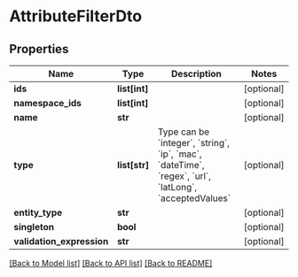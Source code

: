 # AttributeFilterDto

## Properties
Name | Type | Description | Notes
------------ | ------------- | ------------- | -------------
**ids** | **list[int]** |  | [optional] 
**namespace_ids** | **list[int]** |  | [optional] 
**name** | **str** |  | [optional] 
**type** | **list[str]** | Type can be &#x60;integer&#x60;, &#x60;string&#x60;, &#x60;ip&#x60;, &#x60;mac&#x60;, &#x60;dateTime&#x60;, &#x60;regex&#x60;, &#x60;url&#x60;, &#x60;latLong&#x60;, &#x60;acceptedValues&#x60; | [optional] 
**entity_type** | **str** |  | [optional] 
**singleton** | **bool** |  | [optional] 
**validation_expression** | **str** |  | [optional] 

[[Back to Model list]](../README.md#documentation-for-models) [[Back to API list]](../README.md#documentation-for-api-endpoints) [[Back to README]](../README.md)

